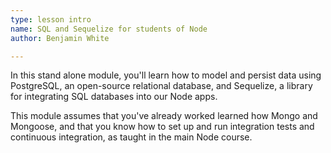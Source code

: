 ```yaml
---
type: lesson intro
name: SQL and Sequelize for students of Node
author: Benjamin White

---
```


In this stand alone module, you'll learn how to model and persist data using PostgreSQL, an open-source relational database, and Sequelize, a library for integrating SQL databases into our Node apps.

This module assumes that you've already worked learned how Mongo and Mongoose, and that you know how to set up and run integration tests and continuous integration, as taught in the main Node course.

